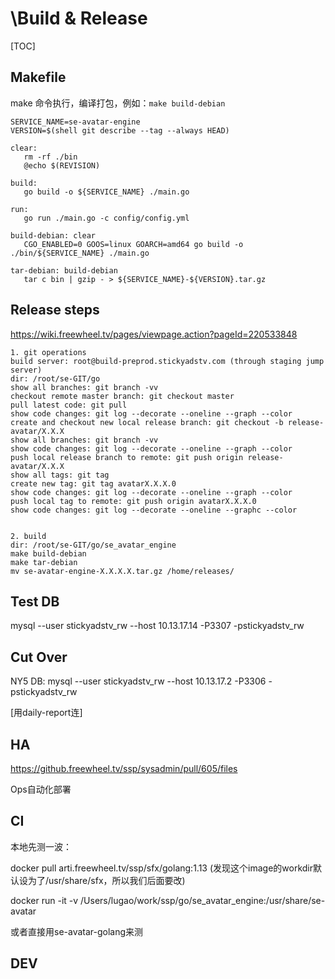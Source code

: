 # \Build & Release

[TOC]

## Makefile

make 命令执行，编译打包，例如：`make build-debian`

```shell
SERVICE_NAME=se-avatar-engine
VERSION=$(shell git describe --tag --always HEAD)

clear:
   rm -rf ./bin
   @echo $(REVISION)

build:
   go build -o ${SERVICE_NAME} ./main.go

run:
   go run ./main.go -c config/config.yml

build-debian: clear
   CGO_ENABLED=0 GOOS=linux GOARCH=amd64 go build -o ./bin/${SERVICE_NAME} ./main.go

tar-debian: build-debian
   tar c bin | gzip - > ${SERVICE_NAME}-${VERSION}.tar.gz
```

## Release steps

https://wiki.freewheel.tv/pages/viewpage.action?pageId=220533848

```
1. git operations
build server: root@build-preprod.stickyadstv.com (through staging jump server)
dir: /root/se-GIT/go
show all branches: git branch -vv
checkout remote master branch: git checkout master
pull latest code: git pull
show code changes: git log --decorate --oneline --graph --color
create and checkout new local release branch: git checkout -b release-avatar/X.X.X
show all branches: git branch -vv
show code changes: git log --decorate --oneline --graph --color
push local release branch to remote: git push origin release-avatar/X.X.X
show all tags: git tag
create new tag: git tag avatarX.X.X.0
show code changes: git log --decorate --oneline --graph --color
push local tag to remote: git push origin avatarX.X.X.0
show code changes: git log --decorate --oneline --graphc --color


2. build
dir: /root/se-GIT/go/se_avatar_engine
make build-debian
make tar-debian
mv se-avatar-engine-X.X.X.X.tar.gz /home/releases/
```

## Test DB

mysql --user stickyadstv_rw --host 10.13.17.14 -P3307 -pstickyadstv_rw

## Cut Over

NY5 DB: mysql --user stickyadstv_rw --host 10.13.17.2 -P3306 -pstickyadstv_rw

[用daily-report连]

## HA

https://github.freewheel.tv/ssp/sysadmin/pull/605/files

Ops自动化部署

## CI

本地先测一波：

docker pull arti.freewheel.tv/ssp/sfx/golang:1.13 (发现这个image的workdir默认设为了/usr/share/sfx，所以我们后面要改)

docker run -it -v /Users/lugao/work/ssp/go/se_avatar_engine:/usr/share/se-avatar

或者直接用se-avatar-golang来测

## DEV



